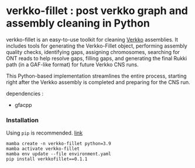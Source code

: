# verkko-fillet : post verkko graph and assembly cleaning in Python

verkko-fillet is an easy-to-use toolkit for cleaning [Verkko](https://github.com/marbl/verkko) assemblies. It includes tools for generating the Verkko-Fillet object, performing assembly quality checks, identifying gaps, assigning chromosomes, searching for ONT reads to help resolve gaps, filling gaps, and generating the final Rukki path (in a GAF-like format) for future Verkko CNS runs.

This Python-based implementation streamlines the entire process, starting right after the Verkko assembly is completed and preparing for the CNS run.

dependencies : 
* gfacpp

### Installation
Using `pip` is recommended. [link](https://pypi.org/project/verkkofillet/)
```
mamba create -n verkko-fillet python=3.9
mamba activate verkko-fillet
mamba env update --file environment.yaml
pip install verkkofillet==0.1.1
```
